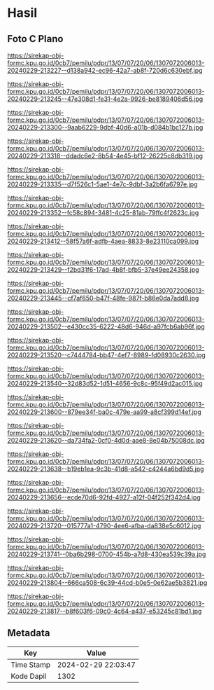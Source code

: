 # Hasil

## Foto C Plano

https://sirekap-obj-formc.kpu.go.id/0cb7/pemilu/pdpr/13/07/07/20/06/1307072006013-20240229-213227--d138a942-ec96-42a7-ab8f-720d6c630ebf.jpg

https://sirekap-obj-formc.kpu.go.id/0cb7/pemilu/pdpr/13/07/07/20/06/1307072006013-20240229-213245--47e308d1-fe31-4e2a-9926-be8189406d56.jpg

https://sirekap-obj-formc.kpu.go.id/0cb7/pemilu/pdpr/13/07/07/20/06/1307072006013-20240229-213300--9aab6229-9dbf-40d6-a01b-d084b1bc127b.jpg

https://sirekap-obj-formc.kpu.go.id/0cb7/pemilu/pdpr/13/07/07/20/06/1307072006013-20240229-213318--ddadc6e2-8b54-4e45-bf12-26225c8db319.jpg

https://sirekap-obj-formc.kpu.go.id/0cb7/pemilu/pdpr/13/07/07/20/06/1307072006013-20240229-213335--d7f526c1-5ae1-4e7c-9dbf-3a2b6fa6797e.jpg

https://sirekap-obj-formc.kpu.go.id/0cb7/pemilu/pdpr/13/07/07/20/06/1307072006013-20240229-213352--fc58c894-3481-4c25-81ab-79ffc4f2623c.jpg

https://sirekap-obj-formc.kpu.go.id/0cb7/pemilu/pdpr/13/07/07/20/06/1307072006013-20240229-213412--58f57a6f-adfb-4aea-8833-8e23110ca099.jpg

https://sirekap-obj-formc.kpu.go.id/0cb7/pemilu/pdpr/13/07/07/20/06/1307072006013-20240229-213429--f2bd31f6-17ad-4b8f-bfb5-37e49ee24358.jpg

https://sirekap-obj-formc.kpu.go.id/0cb7/pemilu/pdpr/13/07/07/20/06/1307072006013-20240229-213445--cf7af650-b47f-48fe-987f-b86e0da7add8.jpg

https://sirekap-obj-formc.kpu.go.id/0cb7/pemilu/pdpr/13/07/07/20/06/1307072006013-20240229-213502--e430cc35-6222-48d6-946d-a97fcb6ab96f.jpg

https://sirekap-obj-formc.kpu.go.id/0cb7/pemilu/pdpr/13/07/07/20/06/1307072006013-20240229-213520--c7444784-bb47-4ef7-8989-fd08930c2630.jpg

https://sirekap-obj-formc.kpu.go.id/0cb7/pemilu/pdpr/13/07/07/20/06/1307072006013-20240229-213540--32d83d52-1d51-4656-9c8c-95f49d2ac015.jpg

https://sirekap-obj-formc.kpu.go.id/0cb7/pemilu/pdpr/13/07/07/20/06/1307072006013-20240229-213600--879ee34f-ba0c-479e-aa99-a8cf399d14ef.jpg

https://sirekap-obj-formc.kpu.go.id/0cb7/pemilu/pdpr/13/07/07/20/06/1307072006013-20240229-213620--da734fa2-0cf0-4d0d-aae8-8e04b75008dc.jpg

https://sirekap-obj-formc.kpu.go.id/0cb7/pemilu/pdpr/13/07/07/20/06/1307072006013-20240229-213638--b19eb1ea-9c3b-41d8-a542-c4244a6bd9d5.jpg

https://sirekap-obj-formc.kpu.go.id/0cb7/pemilu/pdpr/13/07/07/20/06/1307072006013-20240229-213656--ecde70d6-92fd-4927-a12f-04f252f342d4.jpg

https://sirekap-obj-formc.kpu.go.id/0cb7/pemilu/pdpr/13/07/07/20/06/1307072006013-20240229-213720--015777a1-4790-4ee6-afba-da838e5c6012.jpg

https://sirekap-obj-formc.kpu.go.id/0cb7/pemilu/pdpr/13/07/07/20/06/1307072006013-20240229-213741--0ba6b298-0700-454b-a7d8-430ea539c39a.jpg

https://sirekap-obj-formc.kpu.go.id/0cb7/pemilu/pdpr/13/07/07/20/06/1307072006013-20240229-213804--666ca508-6c39-44cd-b0e5-0e62ae5b3821.jpg

https://sirekap-obj-formc.kpu.go.id/0cb7/pemilu/pdpr/13/07/07/20/06/1307072006013-20240229-213817--b8f603f6-09c0-4c64-a437-e53245c81bd1.jpg


## Metadata

| Key        | Value               |
| ---------- | ------------------- |
| Time Stamp | 2024-02-29 22:03:47 |
| Kode Dapil | 1302                |



